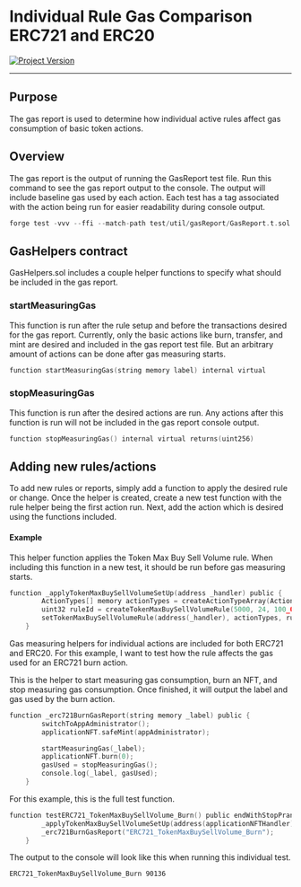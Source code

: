 # Individual Rule Gas Comparison ERC721 and ERC20
[![Project Version][version-image]][version-url]

---

## Purpose

The gas report is used to determine how individual active rules affect gas consumption of basic token actions.

## Overview

The gas report is the output of running the GasReport test file. Run this command to see the gas report output to the console. The output will include baseline gas used by each action. Each test has a tag associated with the action being run for easier readability during console output.

```c
forge test -vvv --ffi --match-path test/util/gasReport/GasReport.t.sol
```

## GasHelpers contract

GasHelpers.sol includes a couple helper functions to specify what should be included in the gas report.

### startMeasuringGas

This function is run after the rule setup and before the transactions desired for the gas report. Currently, only the basic actions like burn, transfer, and mint are desired and included in the gas report test file. But an arbitrary amount of actions can be done after gas measuring starts.

```c
function startMeasuringGas(string memory label) internal virtual 
```

### stopMeasuringGas

This function is run after the desired actions are run. Any actions after this function is run will not be included in the gas report console output.

```c
function stopMeasuringGas() internal virtual returns(uint256)
```

## Adding new rules/actions

To add new rules or reports, simply add a function to apply the desired rule or change. Once the helper is created, create a new test function with the rule helper being the first action run. Next, add the action which is desired using the functions included.

#### Example

This helper function applies the Token Max Buy Sell Volume rule. When including this function in a new test, it should be run before gas measuring starts.

```c
function _applyTokenMaxBuySellVolumeSetUp(address _handler) public {
        ActionTypes[] memory actionTypes = createActionTypeArray(ActionTypes.BUY, ActionTypes.SELL);
        uint32 ruleId = createTokenMaxBuySellVolumeRule(5000, 24, 100_000_000, Blocktime);
        setTokenMaxBuySellVolumeRule(address(_handler), actionTypes, ruleId);
    }

```

Gas measuring helpers for individual actions are included for both ERC721 and ERC20. For this example, I want to test how the rule affects the gas used for an ERC721 burn action.

This is the helper to start measuring gas consumption, burn an NFT, and stop measuring gas consumption. Once finished, it will output the label and gas used by the burn action.
```c
function _erc721BurnGasReport(string memory _label) public {
        switchToAppAdministrator();
        applicationNFT.safeMint(appAdministrator);

        startMeasuringGas(_label);
        applicationNFT.burn(0);
        gasUsed = stopMeasuringGas();
        console.log(_label, gasUsed);
    }
```

For this example, this is the full test function.

```c
function testERC721_TokenMaxBuySellVolume_Burn() public endWithStopPrank {
        _applyTokenMaxBuySellVolumeSetUp(address(applicationNFTHandler));
        _erc721BurnGasReport("ERC721_TokenMaxBuySellVolume_Burn");         
    }
```

The output to the console will look like this when running this individual test.

```
ERC721_TokenMaxBuySellVolume_Burn 90136
```

<!-- These are the header links -->
[version-image]: https://img.shields.io/badge/Version-1.3.1-brightgreen?style=for-the-badge&logo=appveyor
[version-url]: https://github.com/thrackle-io/aquifi-rules-v1
